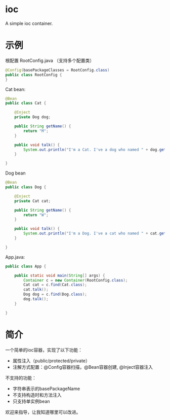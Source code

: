 # ioc

A simple ioc container.

# 示例

根配置 RootConfig.java （支持多个配置类）
```java
@Config(basePackageClasses = RootConfig.class)
public class RootConfig {
}
```

Cat bean:
```java
@Bean
public class Cat {

    @Inject
    private Dog dog;

    public String getName() {
        return "M";
    }

    public void talk() {
        System.out.println("I'm a Cat. I've a dog who named " + dog.getName() + ".");
    }

}

```
Dog bean
```java
@Bean
public class Dog {

    @Inject
    private Cat cat;

    public String getName() {
        return "W";
    }

    public void talk() {
        System.out.println("I'm a Dog. I've a cat who named " + cat.getName() + ".");
    }

}

```

App.java:
```java
public class App {

    public static void main(String[] args) {
        Container c = new Container(RootConfig.class);
        Cat cat = c.find(Cat.class);
        cat.talk();
        Dog dog = c.find(Dog.class);
        dog.talk();
    }

}

```

# 简介

一个简单的ioc容器，实现了以下功能：
- 属性注入（public/protected/private）
- 注解方式配置：@Config容器扫描，@Bean容器创建, @Inject容器注入

不支持的功能：
- 字符串表示的basePackageName
- 不支持构造时和方法注入
- 只支持单实例bean

欢迎来指导，让我知道哪里可以改进。
